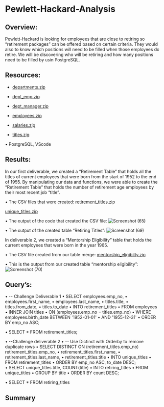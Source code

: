 # Pewlett-Hackard-Analysis

## Overview:
Pewlett-Hackard is looking for employees that are close to retiring so “retirement packages” can be offered based on certain criteria. They would also to know which positions will need to be filled when those employees do retire. We will be discovering who will be retiring and how many positions need to be filled by usin PostgreSQL.

## Resources:

*  [departments.zip](https://github.com/RaymondLloyd/Pewlett-Hackard-Anaysis/files/6412406/departments.zip)


*  [dept_emp.zip](https://github.com/RaymondLloyd/Pewlett-Hackard-Anaysis/files/6412409/dept_emp.zip) 


*  [dept_manager.zip](https://github.com/RaymondLloyd/Pewlett-Hackard-Anaysis/files/6412410/dept_manager.zip)
 

*  [employees.zip](https://github.com/RaymondLloyd/Pewlett-Hackard-Anaysis/files/6412412/employees.zip)


*  [salaries.zip](https://github.com/RaymondLloyd/Pewlett-Hackard-Anaysis/files/6412413/salaries.zip)


*  [titles.zip](https://github.com/RaymondLloyd/Pewlett-Hackard-Anaysis/files/6412415/titles.zip)


•	PostgreSQL, VScode



##  Results:

In our first deliverable, we created a “Retirement Table” that holds all the titles of current employees that were born from the start of 1952 to the end of 1955. By manipulating our data and functions, we were able to create the “Retirement Table” that holds the number of retirement age employees by their most recent job “title”.


•	The CSV files that were created: [retirement_titles.zip](https://github.com/RaymondLloyd/Pewlett-Hackard-Anaysis/files/6412420/retirement_titles.zip)

[unique_titles.zip](https://github.com/RaymondLloyd/Pewlett-Hackard-Anaysis/files/6412422/unique_titles.zip)

  

•	The output of the code that created the CSV file: ![Screenshot (65)](https://user-images.githubusercontent.com/79877349/116831009-d8a80700-ab61-11eb-8c9a-8537d17d9f93.png)
 

•	The output of the created table “Retiring Titles”: ![Screenshot (69)](https://user-images.githubusercontent.com/79877349/116831012-dcd42480-ab61-11eb-8afe-1cc1f9e48de6.png)
 


In deliverable 2, we created a “Mentorship Eligibility” table that holds the current employees that were born in the year 1965.

•	The CSV file created from our table merge: [mentorship_eligibilty.zip](https://github.com/RaymondLloyd/Pewlett-Hackard-Anaysis/files/6412423/mentorship_eligibilty.zip)

•	This is the output from our created table “mentorship eligibility”:  ![Screenshot (70)](https://user-images.githubusercontent.com/79877349/116831036-f5443f00-ab61-11eb-9671-70f87691bc3f.png)



## Query’s:
•	-- Challenge Deliverable 1
•	SELECT employees.emp_no,
•		employees.first_name,
•		employees.last_name,
•		titles.title,
•		titles.from_date,
•		titles.to_date
•	INTO retirement_titles
•	FROM employees 
•	INNER JOIN titles 
•	ON (employees.emp_no = titles.emp_no)
•	WHERE employees.birth_date BETWEEN '1952-01-01'
•	AND '1955-12-31'
•	ORDER BY emp_no ASC;

•	SELECT * FROM retirement_titles;




•	--Challenge deliverable 2
•	-- Use Dictinct with Orderby to remove duplicate rows
•	SELECT DISTINCT ON (retirement_titles.emp_no) retirement_titles.emp_no,
•		retirement_titles.first_name,
•		retirement_titles.last_name,
•		retirement_titles.title
•	INTO unique_titles
•	FROM retirement_titles
•	ORDER BY emp_no ASC, to_date DESC;	
•	SELECT unique_titles.title, COUNT(title)
•	INTO retiring_titles
•	FROM unique_titles
•	GROUP BY title
•	ORDER BY count DESC;

•	SELECT * FROM retiring_titles


## Summary


